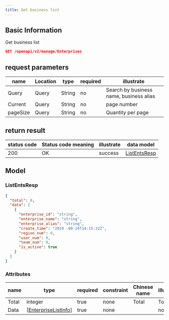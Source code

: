 ```yaml
---
title: Get business list
---
```


## Basic Information

Get business list

```json title="请求路径"
GET /openapi/v2/manage/Enterprises
```

## request parameters

| name     | Location | type   | required | illustrate                              |
| -------- | -------- | ------ | -------- | --------------------------------------- |
| Query    | Query    | String | no       | Search by business name, business alias |
| Current  | Query    | String | no       | page number                             |
| pageSize | Query    | String | no       | Quantity per page                       |

## return result

| status code | Status code meaning | illustrate | data model                    |
| ----------- | ------------------- | ---------- | ----------------------------- |
| 200         | OK                  | success    | [ListEntsResp](#listentsresk) |

## Model

### ListEntsResp

```json
{
  "total": 0,
  "data": [
    {
      "enterprise_id": "string",
      "enterprise_name": "string",
      "enterprise_alias": "string",
      "create_time": "2019 -08-24T14:15:22Z",
      "region_num": 0,
      "user_num": 0,
      "team_num": 0,
      "is_active": true
    }
  ]
}

```

### Attributes

| name  | type                                                                                                  | required | constraint | Chinese name | illustrate |
| ----- | ----------------------------------------------------------------------------------------------------- | -------- | ---------- | ------------ | ---------- |
| Total | integer                                                                                               | true     | none       | Total        | Total      |
| Data  | [[EnterpriseListInfo](#schemaenterpriselistinfo)] | true     | none       |              | none       |
